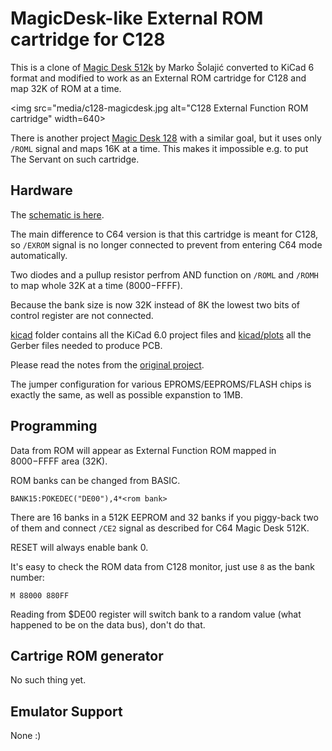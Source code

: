 # MagicDesk-like External ROM cartridge for C128

This is a clone of [Magic Desk 512k](https://github.com/msolajic/c64-magic-desk-512k) by Marko Šolajić
converted to KiCad 6 format and modified to work as an External ROM cartridge for C128 and map 32K of ROM at a time.

<img src="media/c128-magicdesk.jpg alt="C128 External Function ROM cartridge" width=640>

There is another project [Magic Desk 128](https://github.com/RetroNynjah/Magic-Desk-128) with a similar goal, but it uses only `/ROML` signal and maps 16K at a time.
This makes it impossible e.g. to put The Servant on such cartridge.

## Hardware

The [schematic is here](kicad/plots/c128-magicdesk.pdf).

The main difference to C64 version is that this cartridge is meant for C128, so `/EXROM` signal is no longer connected to prevent from entering C64 mode automatically.

Two diodes and a pullup resistor perfrom AND function on `/ROML` and `/ROMH` to map whole 32K at a time ($8000-$FFFF).

Because the bank size is now 32K instead of 8K the lowest two bits of control register are not connected.

[kicad](kicad/) folder contains all the KiCad 6.0 project files and [kicad/plots](kicad/plots) all the Gerber files needed to produce PCB.

Please read the notes from the [original project](https://github.com/msolajic/c64-magic-desk-512k).

The jumper configuration for various EPROMS/EEPROMS/FLASH chips is exactly the same, as well as possible expanstion to 1MB.

## Programming

Data from ROM will appear as External Function ROM mapped in $8000-$FFFF area (32K).

ROM banks can be changed from BASIC.

```
BANK15:POKEDEC("DE00"),4*<rom bank>
```

There are 16 banks in a 512K EEPROM and 32 banks if you piggy-back two of them and connect `/CE2` signal as described for C64 Magic Desk 512K.

RESET will always enable bank 0.

It's easy to check the ROM data from C128 monitor, just use `8` as the bank number:

```
M 88000 880FF
```

Reading from $DE00 register will switch bank to a random value (what happened to be on the data bus), don't do that.

## Cartrige ROM generator

No such thing yet.

## Emulator Support

None :)
